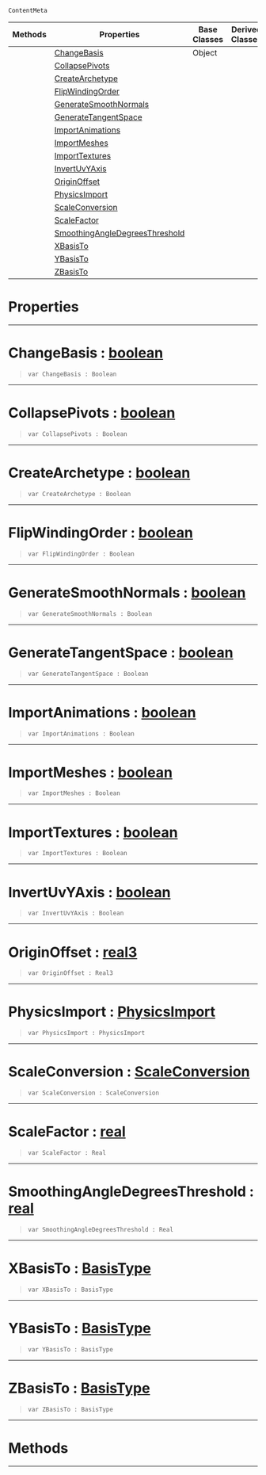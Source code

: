  `ContentMeta`

|Methods|Properties|Base Classes|Derived Classes|
|---|---|---|---|
| |[ ChangeBasis](https://github.com/ZilchEngine/ZilchDocs/blob/master/code_reference/class_reference/geometryoptions.markdown#changebasis-zilch-engine)|Object| |
| |[ CollapsePivots](https://github.com/ZilchEngine/ZilchDocs/blob/master/code_reference/class_reference/geometryoptions.markdown#collapsepivots-zilch-engi)| | |
| |[ CreateArchetype](https://github.com/ZilchEngine/ZilchDocs/blob/master/code_reference/class_reference/geometryoptions.markdown#createarchetype-zilch-eng)| | |
| |[ FlipWindingOrder](https://github.com/ZilchEngine/ZilchDocs/blob/master/code_reference/class_reference/geometryoptions.markdown#flipwindingorder-zilch-en)| | |
| |[ GenerateSmoothNormals](https://github.com/ZilchEngine/ZilchDocs/blob/master/code_reference/class_reference/geometryoptions.markdown#generatesmoothnormals-ze)| | |
| |[ GenerateTangentSpace](https://github.com/ZilchEngine/ZilchDocs/blob/master/code_reference/class_reference/geometryoptions.markdown#generatetangentspace-zer)| | |
| |[ ImportAnimations](https://github.com/ZilchEngine/ZilchDocs/blob/master/code_reference/class_reference/geometryoptions.markdown#importanimations-zilch-en)| | |
| |[ ImportMeshes](https://github.com/ZilchEngine/ZilchDocs/blob/master/code_reference/class_reference/geometryoptions.markdown#importmeshes-zilch-engine)| | |
| |[ ImportTextures](https://github.com/ZilchEngine/ZilchDocs/blob/master/code_reference/class_reference/geometryoptions.markdown#importtextures-zilch-engi)| | |
| |[ InvertUvYAxis](https://github.com/ZilchEngine/ZilchDocs/blob/master/code_reference/class_reference/geometryoptions.markdown#invertuvyaxis-zilch-engin)| | |
| |[ OriginOffset](https://github.com/ZilchEngine/ZilchDocs/blob/master/code_reference/class_reference/geometryoptions.markdown#originoffset-zilch-engine)| | |
| |[ PhysicsImport](https://github.com/ZilchEngine/ZilchDocs/blob/master/code_reference/class_reference/geometryoptions.markdown#physicsimport-zilch-engin)| | |
| |[ ScaleConversion](https://github.com/ZilchEngine/ZilchDocs/blob/master/code_reference/class_reference/geometryoptions.markdown#scaleconversion-zilch-eng)| | |
| |[ ScaleFactor](https://github.com/ZilchEngine/ZilchDocs/blob/master/code_reference/class_reference/geometryoptions.markdown#scalefactor-zilch-engine)| | |
| |[ SmoothingAngleDegreesThreshold](https://github.com/ZilchEngine/ZilchDocs/blob/master/code_reference/class_reference/geometryoptions.markdown#smoothingangledegreesthr)| | |
| |[ XBasisTo](https://github.com/ZilchEngine/ZilchDocs/blob/master/code_reference/class_reference/geometryoptions.markdown#xbasisto-zilch-engine-doc)| | |
| |[ YBasisTo](https://github.com/ZilchEngine/ZilchDocs/blob/master/code_reference/class_reference/geometryoptions.markdown#ybasisto-zilch-engine-doc)| | |
| |[ ZBasisTo](https://github.com/ZilchEngine/ZilchDocs/blob/master/code_reference/class_reference/geometryoptions.markdown#zbasisto-zilch-engine-doc)| | |


 #  Properties


---  
 #  ChangeBasis : [boolean](https://github.com/ZilchEngine/ZilchDocs/blob/master/code_reference/nada_base_types/boolean.markdown)

> 
> ``` lang=cpp, name=Nada
> var ChangeBasis : Boolean


---  
 #  CollapsePivots : [boolean](https://github.com/ZilchEngine/ZilchDocs/blob/master/code_reference/nada_base_types/boolean.markdown)

> 
> ``` lang=cpp, name=Nada
> var CollapsePivots : Boolean


---  
 #  CreateArchetype : [boolean](https://github.com/ZilchEngine/ZilchDocs/blob/master/code_reference/nada_base_types/boolean.markdown)

> 
> ``` lang=cpp, name=Nada
> var CreateArchetype : Boolean


---  
 #  FlipWindingOrder : [boolean](https://github.com/ZilchEngine/ZilchDocs/blob/master/code_reference/nada_base_types/boolean.markdown)

> 
> ``` lang=cpp, name=Nada
> var FlipWindingOrder : Boolean


---  
 #  GenerateSmoothNormals : [boolean](https://github.com/ZilchEngine/ZilchDocs/blob/master/code_reference/nada_base_types/boolean.markdown)

> 
> ``` lang=cpp, name=Nada
> var GenerateSmoothNormals : Boolean


---  
 #  GenerateTangentSpace : [boolean](https://github.com/ZilchEngine/ZilchDocs/blob/master/code_reference/nada_base_types/boolean.markdown)

> 
> ``` lang=cpp, name=Nada
> var GenerateTangentSpace : Boolean


---  
 #  ImportAnimations : [boolean](https://github.com/ZilchEngine/ZilchDocs/blob/master/code_reference/nada_base_types/boolean.markdown)

> 
> ``` lang=cpp, name=Nada
> var ImportAnimations : Boolean


---  
 #  ImportMeshes : [boolean](https://github.com/ZilchEngine/ZilchDocs/blob/master/code_reference/nada_base_types/boolean.markdown)

> 
> ``` lang=cpp, name=Nada
> var ImportMeshes : Boolean


---  
 #  ImportTextures : [boolean](https://github.com/ZilchEngine/ZilchDocs/blob/master/code_reference/nada_base_types/boolean.markdown)

> 
> ``` lang=cpp, name=Nada
> var ImportTextures : Boolean


---  
 #  InvertUvYAxis : [boolean](https://github.com/ZilchEngine/ZilchDocs/blob/master/code_reference/nada_base_types/boolean.markdown)

> 
> ``` lang=cpp, name=Nada
> var InvertUvYAxis : Boolean


---  
 #  OriginOffset : [real3](https://github.com/ZilchEngine/ZilchDocs/blob/master/code_reference/nada_base_types/real3.markdown)

> 
> ``` lang=cpp, name=Nada
> var OriginOffset : Real3


---  
 #  PhysicsImport : [PhysicsImport](https://github.com/ZilchEngine/ZilchDocs/blob/master/code_reference/enum_reference.markdown#physicsimport)

> 
> ``` lang=cpp, name=Nada
> var PhysicsImport : PhysicsImport


---  
 #  ScaleConversion : [ScaleConversion](https://github.com/ZilchEngine/ZilchDocs/blob/master/code_reference/enum_reference.markdown#scaleconversion)

> 
> ``` lang=cpp, name=Nada
> var ScaleConversion : ScaleConversion


---  
 #  ScaleFactor : [real](https://github.com/ZilchEngine/ZilchDocs/blob/master/code_reference/nada_base_types/real.markdown)

> 
> ``` lang=cpp, name=Nada
> var ScaleFactor : Real


---  
 #  SmoothingAngleDegreesThreshold : [real](https://github.com/ZilchEngine/ZilchDocs/blob/master/code_reference/nada_base_types/real.markdown)

> 
> ``` lang=cpp, name=Nada
> var SmoothingAngleDegreesThreshold : Real


---  
 #  XBasisTo : [BasisType](https://github.com/ZilchEngine/ZilchDocs/blob/master/code_reference/enum_reference.markdown#basistype)

> 
> ``` lang=cpp, name=Nada
> var XBasisTo : BasisType


---  
 #  YBasisTo : [BasisType](https://github.com/ZilchEngine/ZilchDocs/blob/master/code_reference/enum_reference.markdown#basistype)

> 
> ``` lang=cpp, name=Nada
> var YBasisTo : BasisType


---  
 #  ZBasisTo : [BasisType](https://github.com/ZilchEngine/ZilchDocs/blob/master/code_reference/enum_reference.markdown#basistype)

> 
> ``` lang=cpp, name=Nada
> var ZBasisTo : BasisType


---  
 #  Methods


---  
 

 